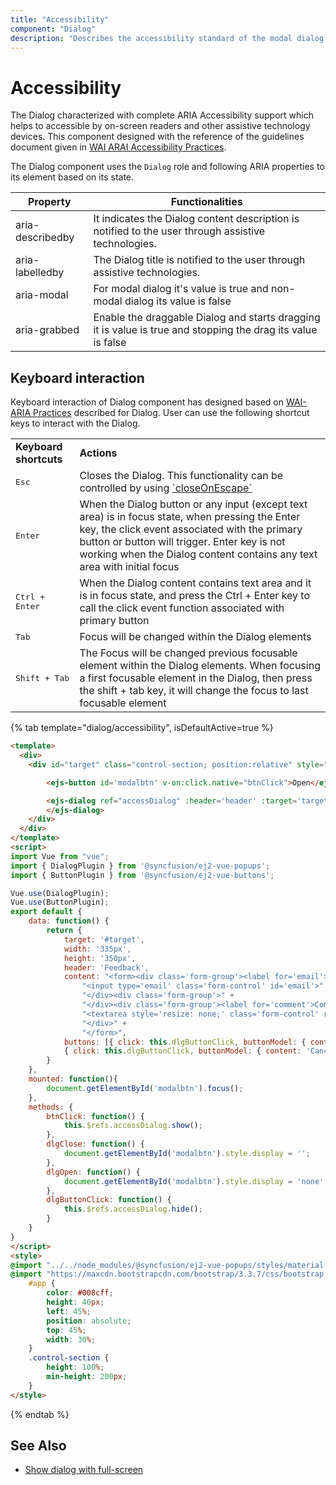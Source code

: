 ```yaml
---
title: "Accessibility"
component: "Dialog"
description: "Describes the accessibility standard of the modal dialog box component such as WAI-ARIA attributes, keyboard interaction, and theming."
---
```


# Accessibility

The Dialog characterized with complete ARIA Accessibility support which helps to accessible
by on-screen readers and other assistive technology devices. This component designed with the
reference of the guidelines document given in [WAI ARAI Accessibility Practices](https://www.w3.org/TR/wai-aria-practices-1.1/#dialog_modal).

The Dialog component uses the `Dialog` role and following ARIA properties to its element based on its state.

| **Property** | **Functionalities** |
| --- | --- |
| aria-describedby | It indicates the Dialog content description is notified to the user through assistive technologies. |
| aria-labelledby | The Dialog title is notified to the user through assistive technologies. |
| aria-modal | For modal dialog it's value is true and non-modal dialog its value is false |
| aria-grabbed | Enable the draggable Dialog and starts dragging it is value is true and stopping the drag its value is false |

## Keyboard interaction

Keyboard interaction of Dialog component has designed based on
[WAI-ARIA Practices](https://www.w3.org/TR/wai-aria-practices-1.1/#dialog_modal) described for Dialog.
User can use the following shortcut keys to interact with the Dialog.

<!-- markdownlint-disable MD033 -->
<table>
<tr>
<td>
<b>Keyboard shortcuts</b></td><td>
<b>Actions</b></td></tr>
<tr>
<td>
<kbd>Esc</kbd></td><td>
Closes the Dialog. This functionality can be controlled by using
<a href="https://ej2.syncfusion.com/vue/documentation/api/dialog/#closeonescape" target="_blank"> `closeOnEscape`</a> </td></tr>
<tr>
<td>
<kbd>Enter</kbd></td><td>
When the Dialog button or any input (except text area) is in focus state, when
pressing the Enter key, the click event associated with the primary button or button will
trigger. Enter key is not working when the Dialog content contains any text area with
initial focus</td></tr>
<tr>
<td>
<kbd>Ctrl + Enter</kbd></td><td>
When the Dialog content contains text area and it is in focus state, and press the Ctrl + Enter
key to call the click event
function associated with primary button</td></tr>
<tr>
<td>
<kbd>Tab</kbd></td><td>
Focus will be changed within the Dialog elements</td></tr>
<tr>
<td>
<kbd>Shift + Tab</kbd></td><td>
The Focus will be changed previous focusable element within the Dialog elements. When focusing a
first focusable element in the Dialog, then press the shift + tab key, it will change the focus
to last focusable element</td></tr>
</table>

{% tab template="dialog/accessibility", isDefaultActive=true %}

```html
<template>
  <div>
    <div id="target" class="control-section; position:relative" style="height:350px;">

        <ejs-button id='modalbtn' v-on:click.native="btnClick">Open</ejs-button>

        <ejs-dialog ref="accessDialog" :header='header' :target='target' :width='width' :height='height' :showCloseIcon='true'  :buttons='buttons' :content='content' :open="dlgOpen" :close="dlgClose">
        </ejs-dialog>
    </div>
  </div>
</template>
<script>
import Vue from "vue";
import { DialogPlugin } from '@syncfusion/ej2-vue-popups';
import { ButtonPlugin } from '@syncfusion/ej2-vue-buttons';

Vue.use(DialogPlugin);
Vue.use(ButtonPlugin);
export default {
    data: function() {
        return {
            target: '#target',
            width: '335px',
            height: '350px',
            header: 'Feedback',
            content: "<form><div class='form-group'><label for='email'>Email:</label>" +
                "<input type='email' class='form-control' id='email'>" +
                "</div><div class='form-group'>" +
                "</div><div class='form-group'><label for='comment'>Comments:</label>" +
                "<textarea style='resize: none;' class='form-control' rows='4' id='comment'></textarea>" +
                "</div>" +
                "</form>",
            buttons: [{ click: this.dlgButtonClick, buttonModel: { content: 'OK', isPrimary: true } },
            { click: this.dlgButtonClick, buttonModel: { content: 'Cancel' }}]
        }
    },
    mounted: function(){
        document.getElementById('modalbtn').focus();
    },
    methods: {
        btnClick: function() {
            this.$refs.accessDialog.show();
        },
        dlgClose: function() {
            document.getElementById('modalbtn').style.display = '';
        },
        dlgOpen: function() {
            document.getElementById('modalbtn').style.display = 'none';
        },
        dlgButtonClick: function() {
            this.$refs.accessDialog.hide();
        }
    }
}
</script>
<style>
@import "../../node_modules/@syncfusion/ej2-vue-popups/styles/material.css";
@import "https://maxcdn.bootstrapcdn.com/bootstrap/3.3.7/css/bootstrap.min.css";
    #app {
        color: #008cff;
        height: 40px;
        left: 45%;
        position: absolute;
        top: 45%;
        width: 30%;
    }
    .control-section {
        height: 100%;
        min-height: 200px;
    }
</style>
```

{% endtab %}

## See Also

* [Show dialog with full-screen](./how-to/show-dialog-with-full-screen)

